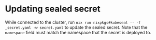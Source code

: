 # Updating sealed secret

While connected to the cluster, run `nix run nixpkgs#kubeseal -- -f _secret.yaml -w secret.yaml` to update the sealed secret. Note that the `namespace` field must match the namespace that the secret is deployed to.
